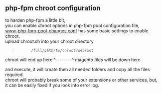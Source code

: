 php-fpm chroot configuration
----------------------------------------------------

to harden php-fpm a little bit, <br/>
you can enable chroot options in php-fpm pool configuration file, <br/>
www-php-fpm-pool-changes.conf has some basic settings to enable chroot. <br/>
upload chroot.sh into your chroot directory <br/>
>           /full/path/to/chroot/webroot
chroot will end up here ^--------^ magento files will be down here

and execute, it will create then all needed folders and copy all the files required. <br/>
chroot will probably break some of your extensions or other services, but, <br/>
it can be easily fixed if you look into error log. <br/>
